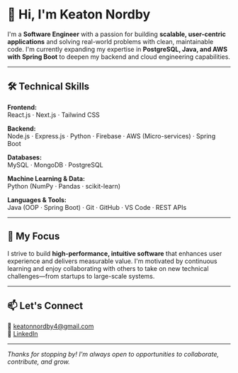 # 👋 Hi, I'm Keaton Nordby

I'm a **Software Engineer** with a passion for building **scalable, user-centric applications** and solving real-world problems with clean, maintainable code. I'm currently expanding my expertise in **PostgreSQL, Java, and AWS with Spring Boot** to deepen my backend and cloud engineering capabilities.

---

## 🛠️ Technical Skills

**Frontend:**  
React.js · Next.js · Tailwind CSS

**Backend:**  
Node.js · Express.js · Python · Firebase · AWS (Micro-services) · Spring Boot

**Databases:**  
MySQL · MongoDB · PostgreSQL

**Machine Learning & Data:**  
Python (NumPy · Pandas · scikit-learn)

**Languages & Tools:**  
Java (OOP · Spring Boot) · Git · GitHub · VS Code · REST APIs

---

## 🎯 My Focus

I strive to build **high-performance, intuitive software** that enhances user experience and delivers measurable value. I'm motivated by continuous learning and enjoy collaborating with others to take on new technical challenges—from startups to large-scale systems.

---

## 📫 Let's Connect

📧 keatonnordby4@gmail.com  
🔗 [LinkedIn](https://www.linkedin.com/in/keaton-nordby-a056872a7/)  

---

_Thanks for stopping by! I'm always open to opportunities to collaborate, contribute, and grow._
